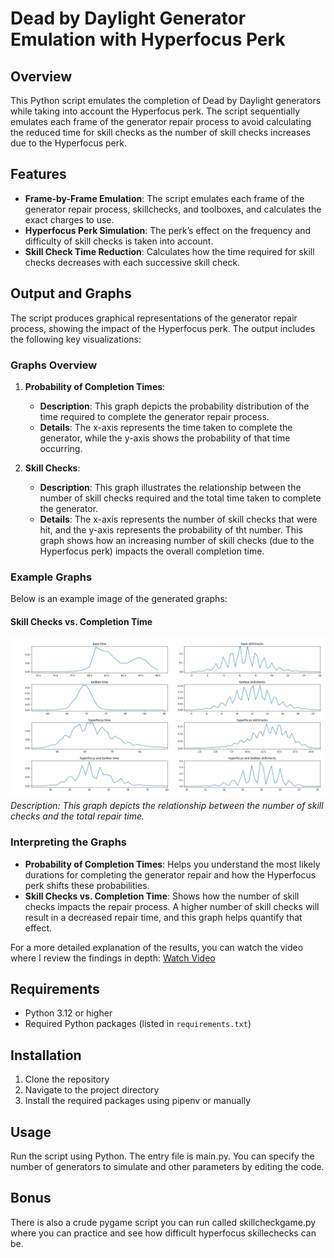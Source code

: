 # Dead by Daylight Generator Emulation with Hyperfocus Perk

## Overview

This Python script emulates the completion of Dead by Daylight generators while taking into account the Hyperfocus perk. The script sequentially emulates each frame of the generator repair process to avoid calculating the reduced time for skill checks as the number of skill checks increases due to the Hyperfocus perk.

## Features

- **Frame-by-Frame Emulation**: The script emulates each frame of the generator repair process, skillchecks, and toolboxes, and calculates the exact charges to use.
- **Hyperfocus Perk Simulation**: The perk’s effect on the frequency and difficulty of skill checks is taken into account.
- **Skill Check Time Reduction**: Calculates how the time required for skill checks decreases with each successive skill check.

## Output and Graphs

The script produces graphical representations of the generator repair process, showing the impact of the Hyperfocus perk. The output includes the following key visualizations:

### Graphs Overview

1. **Probability of Completion Times**:

   - **Description**: This graph depicts the probability distribution of the time required to complete the generator repair process.
   - **Details**: The x-axis represents the time taken to complete the generator, while the y-axis shows the probability of that time occurring.

2. **Skill Checks**:
   - **Description**: This graph illustrates the relationship between the number of skill checks required and the total time taken to complete the generator.
   - **Details**: The x-axis represents the number of skill checks that were hit, and the y-axis represents the probability of tht number. This graph shows how an increasing number of skill checks (due to the Hyperfocus perk) impacts the overall completion time.

### Example Graphs

Below is an example image of the generated graphs:

#### Skill Checks vs. Completion Time

![Skill Checks vs. Completion Time](https://github.com/TheRealSavi/hypyfocus/blob/master/Figure_1.png)
_Description: This graph depicts the relationship between the number of skill checks and the total repair time._

### Interpreting the Graphs

- **Probability of Completion Times**: Helps you understand the most likely durations for completing the generator repair and how the Hyperfocus perk shifts these probabilities.
- **Skill Checks vs. Completion Time**: Shows how the number of skill checks impacts the repair process. A higher number of skill checks will result in a decreased repair time, and this graph helps quantify that effect.

For a more detailed explanation of the results, you can watch the video where I review the findings in depth: [Watch Video](https://www.youtube.com/watch?v=g8QfRM7GwD8)

## Requirements

- Python 3.12 or higher
- Required Python packages (listed in `requirements.txt`)

## Installation

1. Clone the repository
2. Navigate to the project directory
3. Install the required packages using pipenv or manually

## Usage

Run the script using Python. The entry file is main.py. You can specify the number of generators to simulate and other parameters by editing the code.

## Bonus

There is also a crude pygame script you can run called skillcheckgame.py where you can practice and see how difficult hyperfocus skillechecks can be.
